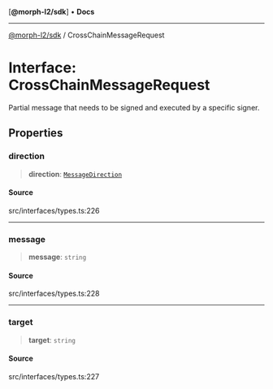 [**@morph-l2/sdk**] • **Docs**

***

[@morph-l2/sdk](../1-globals.md) / CrossChainMessageRequest

# Interface: CrossChainMessageRequest

Partial message that needs to be signed and executed by a specific signer.

## Properties

### direction

> **direction**: [`MessageDirection`](../enumerations/MessageDirection.md)

#### Source

src/interfaces/types.ts:226

***

### message

> **message**: `string`

#### Source

src/interfaces/types.ts:228

***

### target

> **target**: `string`

#### Source

src/interfaces/types.ts:227
